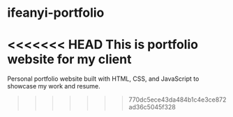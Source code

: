 # ifeanyi-portfolio
<<<<<<< HEAD
This is portfolio website for my client
=======
Personal portfolio website built with HTML, CSS, and JavaScript to showcase my work and resume.
>>>>>>> 770dc5ece43da484b1c4e3ce872ad36c5045f328
